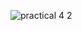 ![practical 4 2](https://cloud.githubusercontent.com/assets/16960568/13072438/56716886-d4bf-11e5-918e-86533c45d508.JPG)
